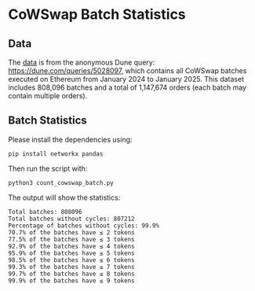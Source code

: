 # CoWSwap Batch Statistics


## Data

The [data](./cowswap_batch.csv.zip) is from the anonymous Dune query: https://dune.com/queries/5028097, which contains all CoWSwap batches executed on Ethereum from January 2024 to January 2025. This dataset includes 808,096 batches and a total of 1,147,674 orders (each batch may contain multiple orders).

## Batch Statistics

Please install the dependencies using:

```shell
pip install networkx pandas
```

Then run the script with:
```shell
python3 count_cowswap_batch.py
```

The output will show the statistics:

```shell
Total batches: 808096
Total batches without cycles: 807212
Percentage of batches without cycles: 99.9%
70.7% of the batches have ≤ 2 tokens
77.5% of the batches have ≤ 3 tokens
92.9% of the batches have ≤ 4 tokens
95.9% of the batches have ≤ 5 tokens
98.5% of the batches have ≤ 6 tokens
99.3% of the batches have ≤ 7 tokens
99.7% of the batches have ≤ 8 tokens
99.9% of the batches have ≤ 9 tokens
```
